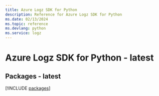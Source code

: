 ```yaml
---
title: Azure Logz SDK for Python
description: Reference for Azure Logz SDK for Python
ms.date: 02/13/2024
ms.topic: reference
ms.devlang: python
ms.service: logz
---
```

# Azure Logz SDK for Python - latest
## Packages - latest
[!INCLUDE [packages](logz-index.md)]